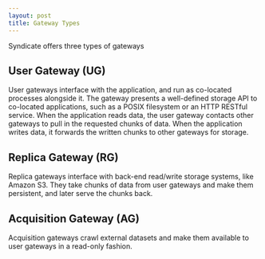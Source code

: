 ```yaml
---
layout: post
title: Gateway Types
---
```


Syndicate offers three types of gateways


## User Gateway (UG)

User gateways interface with the application, and run as co-located processes alongside it.  The gateway presents a well-defined storage API to co-located applications, such as a POSIX filesystem or an HTTP RESTful service.  When the application reads data, the user gateway contacts other gateways to pull in the requested chunks of data.  When the application writes data, it forwards the written chunks to other gateways for storage.

## Replica Gateway (RG)

Replica gateways interface with back-end read/write storage systems, like Amazon S3.  They take chunks of data from user gateways and make them persistent, and later serve the chunks back.

## Acquisition Gateway (AG)

Acquisition gateways crawl external datasets and make them available to user gateways in a read-only fashion.
